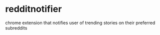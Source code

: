 # redditnotifier
chrome extension that notifies user of trending stories on their preferred subreddits
